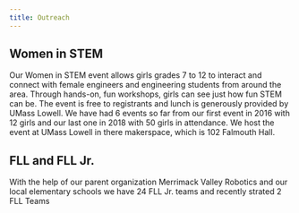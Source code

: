 ```yaml
---
title: Outreach
---
```


## Women in STEM
Our Women in STEM event allows girls grades 7 to 12 to interact and connect with female engineers and engineering students from around the area. Through hands-on, fun workshops, girls can see just how fun STEM can be. The event is free to registrants and lunch is generously provided by UMass Lowell. We have had 6 events so far from our first event in 2016 with 12 girls and our last one in 2018 with 50 girls in attendance. We host the event at UMass Lowell in there makerspace, which is 102 Falmouth Hall.

## FLL and FLL Jr.
With the help of our parent organization Merrimack Valley Robotics and our local elementary schools we have 24 FLL Jr. teams and recently strated 2 FLL Teams